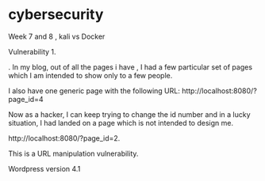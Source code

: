 # cybersecurity

Week 7 and 8 , kali vs Docker 

Vulnerability 1. 

. In my blog, out of all the pages i have , I had a few particular set of pages which I am intended to show only to a few people. 


I also have one generic page with the following URL: http://localhost:8080/?page_id=4

Now as a hacker, I can keep trying to change the id number and in a lucky situation, I had landed on a page which is not intended to design me. 

http://localhost:8080/?page_id=2. 

This is a URL manipulation vulnerability. 

Wordpress version 4.1

